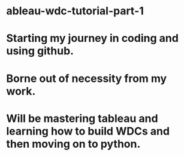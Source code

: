# ableau-wdc-tutorial-part-1

# Starting my journey in coding and using github.
# Borne out of necessity from my work.
# Will be mastering tableau and learning how to build WDCs and then moving on to python.
